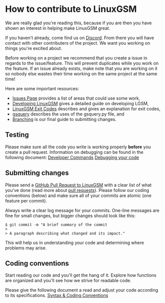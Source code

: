 # How to contribute to LinuxGSM

We are really glad you're reading this, because if you are then you have shown an interest in helping make LinuxGSM great.

If you haven't already, come find us on [Discord](https://linuxgsm.com/discord). From there you will have contact with other contributers of the project. We want you working on things you're excited about.

Before working on a project we recommend that you create a issue in regards to the issue/feature. This will prevent duplicates while you work on the feature. If an issue already exists, make note that you are working on it so nobody else wastes their time working on the same project at the same time!

Here are some important resources:

  * [Issues Page](https://github.com/GameServerManagers/LinuxGSM/issues) provides a list of areas that could use some work,
  * [Developing LinuxGSM](https://github.com/GameServerManagers/LinuxGSM/wiki/Developing-LGSM) gives a detailed guide on developing LGSM,
  * [LinuxGSM Exit Codes](https://github.com/GameServerManagers/LinuxGSM/wiki/LGSM-Exit-Codes) describes and gives an explanation for exit codes,
  * [gsquery](https://github.com/GameServerManagers/LinuxGSM/wiki/gsquery.py) describes the uses of the gsquery.py file, and
  * [Branching](https://github.com/GameServerManagers/LinuxGSM/wiki/Branching) is our final guide to submitting changes.

## Testing

Please make sure all the code you write is working properly **before** you create a pull request. Information on debugging can be found in the following document:
[Developer Commands](https://github.com/GameServerManagers/LinuxGSM/wiki/Developer-Commands)
[Debugging your code](https://github.com/GameServerManagers/LinuxGSM/wiki/Developing-LGSM#testing-and-debugging-your-code)

## Submitting changes

Please send a [GitHub Pull Request to LinuxGSM](https://github.com/GameServerManagers/LinuxGSM/pull/new/develop) with a clear list of what you've done (read more about [pull requests](https://help.github.com/articles/about-pull-requests/)). Please follow our coding conventions (below) and make sure all of your commits are atomic (one feature per commit).

Always write a clear log message for your commits. One-line messages are fine for small changes, but bigger changes should look like this:

    $ git commit -m "A brief summary of the commit
    >
    > A paragraph describing what changed and its impact."
This will help us in understanding your code and determining where problems may arise.

## Coding conventions

Start reading our code and you'll get the hang of it. Explore how functions are organized and you'll see how we strive for readable code.

Please give the following document a read and adjust your code according to its specifications.
[Syntax & Coding Conventions](https://github.com/GameServerManagers/LinuxGSM/wiki/Syntax-&-Conventions)